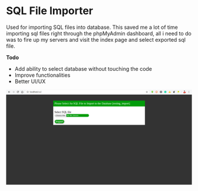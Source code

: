 # SQL File Importer

Used for importing SQL files into database. This saved me a lot of time importing sql files right through the phpMyAdmin dashboard, all i need to do was to fire up my servers and visit the index page and select exported sql file.

**Todo**

- Add ability to select database without touching the code
- Improve functionalities
- Better UI/UX

![Screenshot](screen.png)
